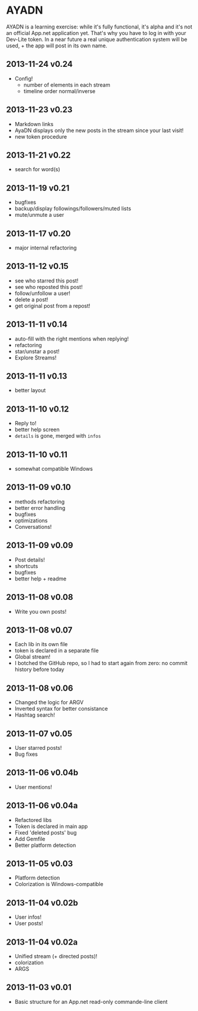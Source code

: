 AYADN
=====

AYADN is a learning exercise: while it's fully functional, it's alpha and it's not an official App.net application yet. That's why you have to log in with your Dev-Lite token. In a near future a real unique authentication system will be used, + the app will post in its own name. 

## 2013-11-24 v0.24
- Config! 
    - number of elements in each stream
    - timeline order normal/inverse

## 2013-11-23 v0.23
- Markdown links
- AyaDN displays only the new posts in the stream since your last visit!
- new token procedure

## 2013-11-21 v0.22
- search for word(s) 

## 2013-11-19 v0.21
- bugfixes
- backup/display followings/followers/muted lists
- mute/unmute a user

## 2013-11-17 v0.20
- major internal refactoring

## 2013-11-12 v0.15
- see who starred this post!
- see who reposted this post!
- follow/unfollow a user!
- delete a post!
- get original post from a repost!

## 2013-11-11 v0.14
- auto-fill with the right mentions when replying!
- refactoring
- star/unstar a post!
- Explore Streams!

## 2013-11-11 v0.13
- better layout

## 2013-11-10 v0.12
- Reply to!
- better help screen
- `details` is gone, merged with `infos`

## 2013-11-10 v0.11
- somewhat compatible Windows

## 2013-11-09 v0.10
- methods refactoring
- better error handling
- bugfixes
- optimizations
- Conversations!

## 2013-11-09 v0.09
- Post details!
- shortcuts
- bugfixes
- better help + readme

## 2013-11-08 v0.08
- Write you own posts!

## 2013-11-08 v0.07
- Each lib in its own file
- token is declared in a separate file
- Global stream!
- I botched the GitHub repo, so I had to start again from zero: no commit history before today

## 2013-11-08 v0.06
- Changed the logic for ARGV
- Inverted syntax for better consistance
- Hashtag search!

## 2013-11-07 v0.05
- User starred posts!
- Bug fixes

## 2013-11-06 v0.04b
- User mentions!

## 2013-11-06 v0.04a
- Refactored libs
- Token is declared in main app
- Fixed 'deleted posts' bug
- Add Gemfile
- Better platform detection

## 2013-11-05 v0.03
- Platform detection
- Colorization is Windows-compatible

## 2013-11-04 v0.02b
- User infos!
- User posts!

## 2013-11-04 v0.02a
- Unified stream (+ directed posts)!
- colorization
- ARGS

## 2013-11-03 v0.01
- Basic structure for an App.net read-only commande-line client

